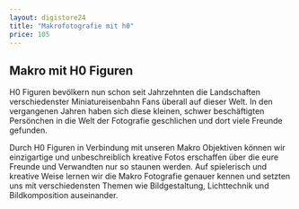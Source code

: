```yaml
---
layout: digistore24
title: "Makrofotografie mit h0"
price: 105
---
```

<h2>Makro mit H0 Figuren</h2>
<p>H0 Figuren bev&#xF6;lkern nun schon seit Jahrzehnten die Landschaften verschiedenster Miniatureisenbahn Fans &#xFC;berall auf dieser Welt. In den vergangenen Jahren haben sich diese kleinen, schwer besch&#xE4;ftigten Pers&#xF6;nchen in die Welt der Fotografie geschlichen und dort viele Freunde gefunden.</p>
<p>Durch H0 Figuren in Verbindung mit unseren Makro Objektiven k&#xF6;nnen wir einzigartige und unbeschreiblich kreative Fotos erschaffen &#xFC;ber die eure Freunde und Verwandten nur so staunen werden. Auf spielerisch und kreative Weise lernen wir die Makro Fotografie genauer kennen und setzten uns mit verschiedensten Themen wie Bildgestaltung, Lichttechnik und Bildkomposition auseinander.</p>